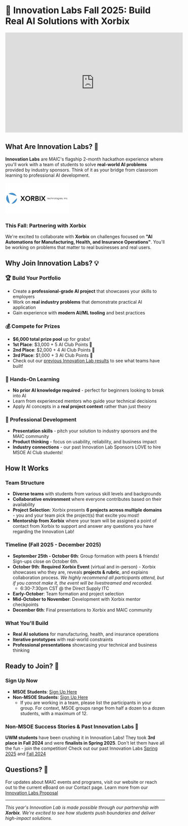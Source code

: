 # 🚀 Innovation Labs Fall 2025: Build Real AI Solutions with Xorbix

<div align="center">
  <!-- YouTube placeholder: replace VIDEO_ID when available -->
  <iframe width="560" height="315" src="https://www.youtube.com/embed/PjgfLP98X2c" title="Innovation Labs Fall 2025 Kickoff" frameborder="0" allow="accelerometer; autoplay; clipboard-write; encrypted-media; gyroscope; picture-in-picture; web-share" referrerpolicy="strict-origin-when-cross-origin" allowfullscreen></iframe>
</div>

## What Are Innovation Labs? 🤔

**Innovation Labs** are MAIC's flagship 2-month hackathon experience where you'll work with a team of students to solve **real-world AI problems** provided by industry sponsors. Think of it as your bridge from classroom learning to professional AI development.

<img src = './images/thumbnails/Xorbix-Technologies-logo-profile.jpg' height = 100px>
<br/>

### This Fall: Partnering with Xorbix
We're excited to collaborate with **Xorbix** on challenges focused on **"AI Automations for Manufacturing, Health, and Insurance Operations"**. You'll be working on problems that matter to real businesses and real users.

## Why Join Innovation Labs? 💡

### 🏆 **Build Your Portfolio**
- Create a **professional-grade AI project** that showcases your skills to employers
- Work on **real industry problems** that demonstrate practical AI application
- Gain experience with **modern AI/ML tooling** and best practices

### 💰 **Compete for Prizes**
- **$6,000 total prize pool** up for grabs!
- **1st Place**: $3,000 + 5 AI Club Points 🥇
- **2nd Place**: $2,000 + 4 AI Club Points 🥈
- **3rd Place**: $1,000 + 3 AI Club Points 🥉
- Check out our [previous Innovation Lab results](link-to-previous-results) to see what teams have built!

### 🎯 **Hands-On Learning**
- **No prior AI knowledge required** - perfect for beginners looking to break into AI
- Learn from experienced mentors who guide your technical decisions
- Apply AI concepts in a **real project context** rather than just theory

### 🤝 **Professional Development**
- **Presentation skills** - pitch your solution to industry sponsors and the MAIC community
- **Product thinking** - focus on usability, reliability, and business impact
- **Industry connections** - our past Innovation Lab Sponsors LOVE to hire MSOE AI Club students!

## How It Works

### **Team Structure**
- **Diverse teams** with students from various skill levels and backgrounds
- **Collaborative environment** where everyone contributes based on their availability
- **Project Selection**: Xorbix presents **6 projects across multiple domains** - you and your team pick the project(s) that excite you most!
- **Mentorship from Xorbix** where your team will be assigned a point of contact from Xorbix to support and answer any questions you have regarding the Innovation Lab!

### **Timeline** (Fall 2025 - December 2025)
- **September 25th - October 6th**: Group formation with peers & friends! Sign-ups close on October 6th. 
- **October 9th**: **Required Xorbix Event** (virtual and in-person) - Xorbix showcases who they are, reveals **projects & rubric**, and explains collaboration process. *We highly recommend all participants attend, but if you cannot make it, the event will be livestreamed and recorded.*
  - 6:30-7:30pm CST @ the Direct Supply ITC
- **Early-October**: Team formation and project selection
- **Mid-October to November**: Development with Xorbix mentor checkpoints
- **December 6th**: Final presentations to Xorbix and MAIC community

### **What You'll Build**
- **Real AI solutions** for manufacturing, health, and insurance operations
- **Iterative prototypes** with real-world constraints
- **Professional presentations** showcasing your technical and business thinking

## Ready to Join? 🎉

### **Sign Up Now**
- **MSOE Students**: [Sign Up Here](https://forms.office.com/r/dkuux7NDLh)
- **Non-MSOE Students**: [Sign Up Here](https://forms.office.com/r/fErAA6wssa)
  - If you are working in a team, please list the participants in your group. For context, MSOE groups range from half a dozen to a dozen students, with a maximum of 12.

### **Non-MSOE Success Stories & Past Innovation Labs** 🌟
**UWM students** have been crushing it in Innovation Labs! They took **3rd place in Fall 2024** and were **finalists in Spring 2025**. Don't let them have all the fun - join the competition! Check out our past Innovation Labs [Spring 2025](https://msoe-maic.com/library?nav=Competitions&article=Juno-Spring-2025) and [Fall 2024](https://msoe-maic.com/library?nav=Competitions&article=Brady-Fall-2024)

## Questions? 💬
For updates about MAIC events and programs, visit our website or reach out to the current eBoard on our Contact page. Learn more from our [Innovation Labs Proposal](https://msoe365.sharepoint.com/:b:/r/sites/MSOEAI/Shared%20Documents/MAIC_Eboard/Event%20Documents/Innovation%20Labs/IL%20Fall%202025/Innovation%20Labs%20Proposal.pdf?csf=1&web=1&e=RhqfFf)

---

*This year's Innovation Lab is made possible through our partnership with **Xorbix**. We're excited to see how students push boundaries and deliver high-impact solutions.*


